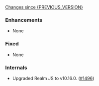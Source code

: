 [Changes since {PREVIOUS_VERSION}](https://github.com/realm/realm-studio/compare/{PREVIOUS_VERSION}...{CURRENT_VERSION})

### Enhancements

- None

### Fixed

- None

### Internals

- Upgraded Realm JS to v10.16.0. ([#1496](https://github.com/realm/realm-studio/pull/1496))